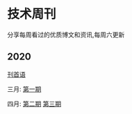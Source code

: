 # 技术周刊

分享每周看过的优质博文和资讯,每周六更新

## 2020

[刊首语](https://github.com/qiwang97/weekly/blob/master/docs/%E5%88%8A%E9%A6%96%E8%AF%AD.md)

三月: [第一期](https://github.com/qiwang97/weekly/blob/master/docs/weekly-1.md)

四月: [第二期](https://github.com/qiwang97/weekly/blob/master/docs/weekly-2.md) [第三期](https://github.com/qiwang97/weekly/blob/master/docs/weekly-3.md)

